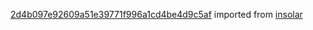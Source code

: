 [2d4b097e92609a51e39771f996a1cd4be4d9c5af](https://github.com/insolar/insolar/commit/2d4b097e92609a51e39771f996a1cd4be4d9c5af) imported from [insolar](https://github.com/insolar/insolar)
